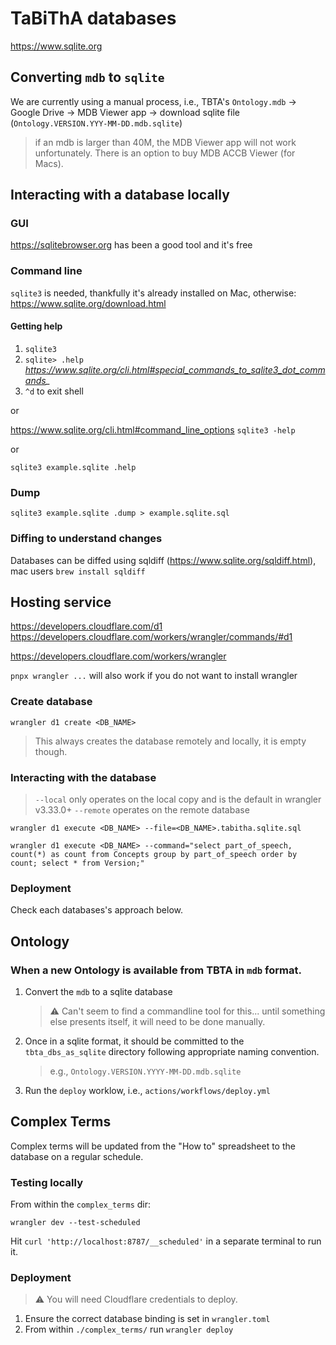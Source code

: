 # TaBiThA databases

https://www.sqlite.org

## Converting `mdb` to `sqlite`

We are currently using a manual process, i.e., TBTA's `Ontology.mdb` -> Google Drive -> MDB Viewer app -> download sqlite file (`Ontology.VERSION.YYY-MM-DD.mdb.sqlite`)

> if an mdb is larger than 40M, the MDB Viewer app will not work unfortunately.  There is an option to buy MDB ACCB Viewer (for Macs).

## Interacting with a database locally

### GUI

https://sqlitebrowser.org has been a good tool and it's free

### Command line

`sqlite3` is needed, thankfully it's already installed on Mac, otherwise:  https://www.sqlite.org/download.html

#### Getting help

1. `sqlite3`
1. `sqlite> .help` *https://www.sqlite.org/cli.html#special_commands_to_sqlite3_dot_commands_*
1. `^d` to exit shell

or

https://www.sqlite.org/cli.html#command_line_options
`sqlite3 -help`

or

`sqlite3 example.sqlite .help`

### Dump

`sqlite3 example.sqlite .dump > example.sqlite.sql`

### Diffing to understand changes

Databases can be diffed using sqldiff (https://www.sqlite.org/sqldiff.html), mac users `brew install sqldiff`

## Hosting service

https://developers.cloudflare.com/d1
https://developers.cloudflare.com/workers/wrangler/commands/#d1

https://developers.cloudflare.com/workers/wrangler

`pnpx wrangler ...` will also work if you do not want to install wrangler

### Create database

`wrangler d1 create <DB_NAME>`

> This always creates the database remotely and locally, it is empty though.

### Interacting with the database

> `--local` only operates on the local copy and is the default in wrangler v3.33.0+
> `--remote` operates on the remote database

`wrangler d1 execute <DB_NAME> --file=<DB_NAME>.tabitha.sqlite.sql`

`wrangler d1 execute <DB_NAME> --command="select part_of_speech, count(*) as count from Concepts group by part_of_speech order by count; select * from Version;"`

### Deployment

Check each databases's approach below.

## Ontology

### When a new Ontology is available from TBTA in `mdb` format.

1. Convert the `mdb` to a sqlite database
	> ⚠️ Can't seem to find a commandline tool for this... until something else presents itself, it will need to be done manually.
1. Once in a sqlite format, it should be committed to the `tbta_dbs_as_sqlite` directory following appropriate naming convention.
	> e.g., `Ontology.VERSION.YYYY-MM-DD.mdb.sqlite`
1. Run the `deploy` worklow, i.e., `actions/workflows/deploy.yml`

## Complex Terms

Complex terms will be updated from the "How to" spreadsheet to the database on a regular schedule.

### Testing locally

From within the `complex_terms` dir:

`wrangler dev --test-scheduled`

 Hit `curl 'http://localhost:8787/__scheduled'` in a separate terminal to run it.

### Deployment

> ⚠️ You will need Cloudflare credentials to deploy.

1. Ensure the correct database binding is set in `wrangler.toml`
1. From within `./complex_terms/` run `wrangler deploy`
